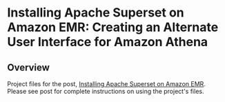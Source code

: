 # Installing Apache Superset on Amazon EMR: Creating an Alternate User Interface for Amazon Athena

## Overview

Project files for the post, [Installing Apache Superset on Amazon EMR](https://garystafford.medium.com/). Please see post for complete instructions on using the project's files.
